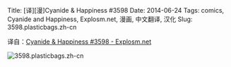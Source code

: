 Title: [译][漫]Cyanide & Happiness #3598
Date: 2014-06-24
Tags: comics, Cyanide and Happiness, Explosm.net, 漫画, 中文翻译, 汉化
Slug: 3598.plasticbags.zh-cn

译自：[Cyanide & Happiness #3598 - Explosm.net](http://explosm.net/comics/3598/)


![3598.plasticbags.zh-cn](/static/images/comics/3598.plasticbags.zh-cn.png)

